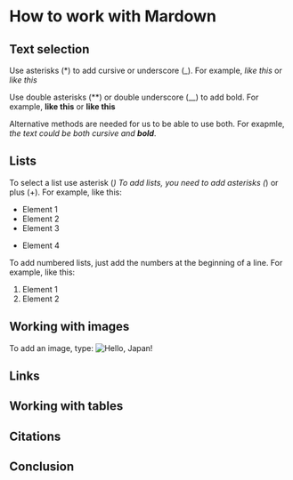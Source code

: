 # How  to work with Mardown

## Text  selection

Use asterisks (*) to  add cursive or underscore (_). For example, *like this* or _like this_

Use double  asterisks (**) or double underscore (__) to add bold. For example, **like this** or __like this__

Alternative methods are needed for us to be able to use both. For exapmle, _the text could be both cursive and **bold**_.

## Lists

To select a list use asterisk (*)
To add lists, you  need to add asterisks (*) or plus (+). For example, like this:
* Element 1
* Element 2
* Element 3
+ Element 4 

To add numbered lists, just add the  numbers at the beginning of a line. For example, like this:

1. Element 1
2. Element 2

## Working  with images

To add an image, type: ![Hello, Japan!](Japan-2107x1406.jpg)

## Links

## Working with tables

##  Citations

## Conclusion

